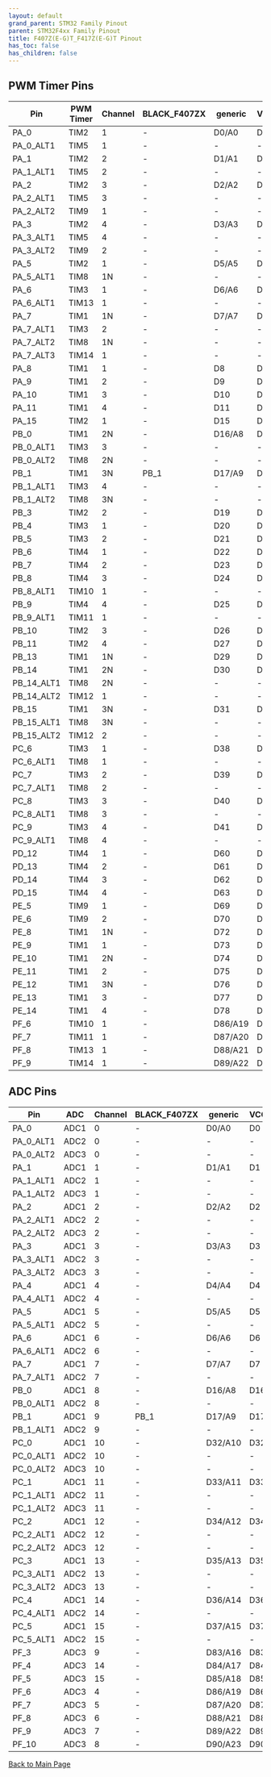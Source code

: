 ```yaml
---
layout: default
grand_parent: STM32 Family Pinout
parent: STM32F4xx Family Pinout
title: F407Z(E-G)T_F417Z(E-G)T Pinout
has_toc: false
has_children: false
---
```


## PWM Timer Pins

| Pin | PWM Timer | Channel | BLACK_F407ZX | generic | VCCGND_F407ZG_MINI |
| --- | --- | --- | --- | --- | --- |
| PA_0 | TIM2 | 1 | - | D0/A0 | D0 |
| PA_0_ALT1 | TIM5 | 1 | - | - | - |
| PA_1 | TIM2 | 2 | - | D1/A1 | D1 |
| PA_1_ALT1 | TIM5 | 2 | - | - | - |
| PA_2 | TIM2 | 3 | - | D2/A2 | D2 |
| PA_2_ALT1 | TIM5 | 3 | - | - | - |
| PA_2_ALT2 | TIM9 | 1 | - | - | - |
| PA_3 | TIM2 | 4 | - | D3/A3 | D3 |
| PA_3_ALT1 | TIM5 | 4 | - | - | - |
| PA_3_ALT2 | TIM9 | 2 | - | - | - |
| PA_5 | TIM2 | 1 | - | D5/A5 | D5 |
| PA_5_ALT1 | TIM8 | 1N | - | - | - |
| PA_6 | TIM3 | 1 | - | D6/A6 | D6 |
| PA_6_ALT1 | TIM13 | 1 | - | - | - |
| PA_7 | TIM1 | 1N | - | D7/A7 | D7 |
| PA_7_ALT1 | TIM3 | 2 | - | - | - |
| PA_7_ALT2 | TIM8 | 1N | - | - | - |
| PA_7_ALT3 | TIM14 | 1 | - | - | - |
| PA_8 | TIM1 | 1 | - | D8 | D8 |
| PA_9 | TIM1 | 2 | - | D9 | D9 |
| PA_10 | TIM1 | 3 | - | D10 | D10 |
| PA_11 | TIM1 | 4 | - | D11 | D11 |
| PA_15 | TIM2 | 1 | - | D15 | D15 |
| PB_0 | TIM1 | 2N | - | D16/A8 | D16 |
| PB_0_ALT1 | TIM3 | 3 | - | - | - |
| PB_0_ALT2 | TIM8 | 2N | - | - | - |
| PB_1 | TIM1 | 3N | PB_1 | D17/A9 | D17 |
| PB_1_ALT1 | TIM3 | 4 | - | - | - |
| PB_1_ALT2 | TIM8 | 3N | - | - | - |
| PB_3 | TIM2 | 2 | - | D19 | D19 |
| PB_4 | TIM3 | 1 | - | D20 | D20 |
| PB_5 | TIM3 | 2 | - | D21 | D21 |
| PB_6 | TIM4 | 1 | - | D22 | D22 |
| PB_7 | TIM4 | 2 | - | D23 | D23 |
| PB_8 | TIM4 | 3 | - | D24 | D24 |
| PB_8_ALT1 | TIM10 | 1 | - | - | - |
| PB_9 | TIM4 | 4 | - | D25 | D25 |
| PB_9_ALT1 | TIM11 | 1 | - | - | - |
| PB_10 | TIM2 | 3 | - | D26 | D26 |
| PB_11 | TIM2 | 4 | - | D27 | D27 |
| PB_13 | TIM1 | 1N | - | D29 | D29 |
| PB_14 | TIM1 | 2N | - | D30 | D30 |
| PB_14_ALT1 | TIM8 | 2N | - | - | - |
| PB_14_ALT2 | TIM12 | 1 | - | - | - |
| PB_15 | TIM1 | 3N | - | D31 | D31 |
| PB_15_ALT1 | TIM8 | 3N | - | - | - |
| PB_15_ALT2 | TIM12 | 2 | - | - | - |
| PC_6 | TIM3 | 1 | - | D38 | D38 |
| PC_6_ALT1 | TIM8 | 1 | - | - | - |
| PC_7 | TIM3 | 2 | - | D39 | D39 |
| PC_7_ALT1 | TIM8 | 2 | - | - | - |
| PC_8 | TIM3 | 3 | - | D40 | D40 |
| PC_8_ALT1 | TIM8 | 3 | - | - | - |
| PC_9 | TIM3 | 4 | - | D41 | D41 |
| PC_9_ALT1 | TIM8 | 4 | - | - | - |
| PD_12 | TIM4 | 1 | - | D60 | D60 |
| PD_13 | TIM4 | 2 | - | D61 | D61 |
| PD_14 | TIM4 | 3 | - | D62 | D62 |
| PD_15 | TIM4 | 4 | - | D63 | D63 |
| PE_5 | TIM9 | 1 | - | D69 | D69 |
| PE_6 | TIM9 | 2 | - | D70 | D70 |
| PE_8 | TIM1 | 1N | - | D72 | D72 |
| PE_9 | TIM1 | 1 | - | D73 | D73 |
| PE_10 | TIM1 | 2N | - | D74 | D74 |
| PE_11 | TIM1 | 2 | - | D75 | D75 |
| PE_12 | TIM1 | 3N | - | D76 | D76 |
| PE_13 | TIM1 | 3 | - | D77 | D77 |
| PE_14 | TIM1 | 4 | - | D78 | D78 |
| PF_6 | TIM10 | 1 | - | D86/A19 | D86 |
| PF_7 | TIM11 | 1 | - | D87/A20 | D87 |
| PF_8 | TIM13 | 1 | - | D88/A21 | D88 |
| PF_9 | TIM14 | 1 | - | D89/A22 | D89 |


## ADC Pins

| Pin | ADC | Channel | BLACK_F407ZX | generic | VCCGND_F407ZG_MINI |
| --- | --- | --- | --- | --- | --- |
| PA_0 | ADC1 | 0 | - | D0/A0 | D0 |
| PA_0_ALT1 | ADC2 | 0 | - | - | - |
| PA_0_ALT2 | ADC3 | 0 | - | - | - |
| PA_1 | ADC1 | 1 | - | D1/A1 | D1 |
| PA_1_ALT1 | ADC2 | 1 | - | - | - |
| PA_1_ALT2 | ADC3 | 1 | - | - | - |
| PA_2 | ADC1 | 2 | - | D2/A2 | D2 |
| PA_2_ALT1 | ADC2 | 2 | - | - | - |
| PA_2_ALT2 | ADC3 | 2 | - | - | - |
| PA_3 | ADC1 | 3 | - | D3/A3 | D3 |
| PA_3_ALT1 | ADC2 | 3 | - | - | - |
| PA_3_ALT2 | ADC3 | 3 | - | - | - |
| PA_4 | ADC1 | 4 | - | D4/A4 | D4 |
| PA_4_ALT1 | ADC2 | 4 | - | - | - |
| PA_5 | ADC1 | 5 | - | D5/A5 | D5 |
| PA_5_ALT1 | ADC2 | 5 | - | - | - |
| PA_6 | ADC1 | 6 | - | D6/A6 | D6 |
| PA_6_ALT1 | ADC2 | 6 | - | - | - |
| PA_7 | ADC1 | 7 | - | D7/A7 | D7 |
| PA_7_ALT1 | ADC2 | 7 | - | - | - |
| PB_0 | ADC1 | 8 | - | D16/A8 | D16 |
| PB_0_ALT1 | ADC2 | 8 | - | - | - |
| PB_1 | ADC1 | 9 | PB_1 | D17/A9 | D17 |
| PB_1_ALT1 | ADC2 | 9 | - | - | - |
| PC_0 | ADC1 | 10 | - | D32/A10 | D32 |
| PC_0_ALT1 | ADC2 | 10 | - | - | - |
| PC_0_ALT2 | ADC3 | 10 | - | - | - |
| PC_1 | ADC1 | 11 | - | D33/A11 | D33 |
| PC_1_ALT1 | ADC2 | 11 | - | - | - |
| PC_1_ALT2 | ADC3 | 11 | - | - | - |
| PC_2 | ADC1 | 12 | - | D34/A12 | D34 |
| PC_2_ALT1 | ADC2 | 12 | - | - | - |
| PC_2_ALT2 | ADC3 | 12 | - | - | - |
| PC_3 | ADC1 | 13 | - | D35/A13 | D35 |
| PC_3_ALT1 | ADC2 | 13 | - | - | - |
| PC_3_ALT2 | ADC3 | 13 | - | - | - |
| PC_4 | ADC1 | 14 | - | D36/A14 | D36 |
| PC_4_ALT1 | ADC2 | 14 | - | - | - |
| PC_5 | ADC1 | 15 | - | D37/A15 | D37 |
| PC_5_ALT1 | ADC2 | 15 | - | - | - |
| PF_3 | ADC3 | 9 | - | D83/A16 | D83 |
| PF_4 | ADC3 | 14 | - | D84/A17 | D84 |
| PF_5 | ADC3 | 15 | - | D85/A18 | D85 |
| PF_6 | ADC3 | 4 | - | D86/A19 | D86 |
| PF_7 | ADC3 | 5 | - | D87/A20 | D87 |
| PF_8 | ADC3 | 6 | - | D88/A21 | D88 |
| PF_9 | ADC3 | 7 | - | D89/A22 | D89 |
| PF_10 | ADC3 | 8 | - | D90/A23 | D90 |


[Back to Main Page](../../)